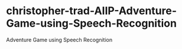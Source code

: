 # christopher-trad-AIIP-Adventure-Game-using-Speech-Recognition
Adventure Game using Speech Recognition
